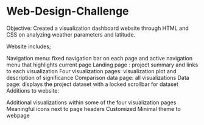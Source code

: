 # Web-Design-Challenge

Objective: Created a visualization dashboard website through HTML and CSS on analyzing weather parameters and latitude.

Website includes;

Navigation menu: fixed navigation bar on each page and active navigation menu that highlights current page
Landing page : project summary and links to each visualization
Four visualization pages: visualization plot and description of significance
Comparison data page: all visualizations
Data page: displays the project dataset with a locked scrollbar for dataset
Additions to website:

Additional visualizations within some of the four visualization pages
Meaningful icons next to page headers
Customized Minimal theme to webpage
